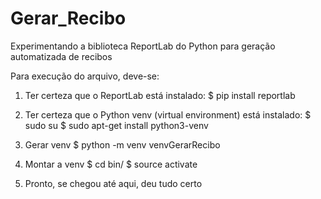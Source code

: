 # Gerar_Recibo
Experimentando a biblioteca ReportLab do Python para geração automatizada de recibos

Para execução do arquivo, deve-se:

1. Ter certeza que o ReportLab está instalado:
$ pip install reportlab

2. Ter certeza que o Python venv (virtual environment) está instalado:
$ sudo su
$ sudo apt-get install python3-venv

3. Gerar venv 
$ python -m venv venvGerarRecibo

4. Montar a venv
$ cd bin/
$ source activate

5. Pronto, se chegou até aqui, deu tudo certo
